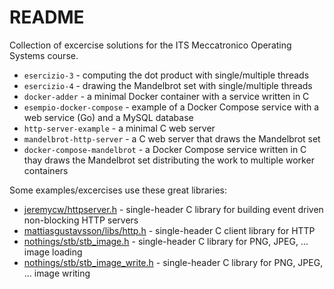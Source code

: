 README
======

Collection of excercise solutions for the ITS Meccatronico
Operating Systems course.

* `esercizio-3` - computing the dot product with single/multiple threads
* `esercizio-4` - drawing the Mandelbrot set with single/multiple threads
* `docker-adder` - a minimal Docker container with a service written in C
* `esempio-docker-compose` - example of a Docker Compose service with a web service (Go) and a MySQL database
* `http-server-example` - a minimal C web server
* `mandelbrot-http-server` - a C web server that draws the Mandelbrot set
* `docker-compose-mandelbrot` - a Docker Compose service written in C thay draws the Mandelbrot set distributing the work to multiple worker containers

Some examples/excercises use these great libraries:

* [jeremycw/httpserver.h](https://github.com/jeremycw/httpserver.h) - single-header C library for building event driven non-blocking HTTP servers
* [mattiasgustavsson/libs/http.h](https://github.com/mattiasgustavsson/libs/blob/main/http.h) - single-header C client library for HTTP
* [nothings/stb/stb_image.h](https://github.com/nothings/stb/blob/master/stb_image.h) - single-header C library for PNG, JPEG, ... image loading
* [nothings/stb/stb_image_write.h](https://github.com/nothings/stb/blob/master/stb_image_write.h) - single-header C library for PNG, JPEG, ... image writing
